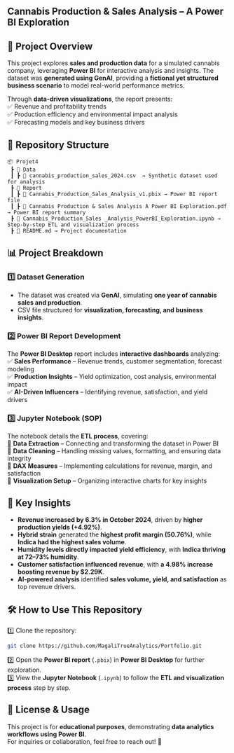 <h2>Cannabis Production & Sales Analysis – A Power BI Exploration</h2>

## 📌 **Project Overview**  
This project explores **sales and production data** for a simulated cannabis company, leveraging **Power BI** for interactive analysis and insights. The dataset was **generated using GenAI**, providing a **fictional yet structured business scenario** to model real-world performance metrics.  

Through **data-driven visualizations**, the report presents:  
✅ Revenue and profitability trends  
✅ Production efficiency and environmental impact analysis  
✅ Forecasting models and key business drivers  

## 📂 **Repository Structure**  
```
📦 Projet4
 ┣ 📂 Data
 ┃ ┣ 📄 cannabis_production_sales_2024.csv  → Synthetic dataset used for analysis
 ┣ 📂 Report
 ┃ ┣ 📄 Cannabis_Production_Sales_Analysis_v1.pbix → Power BI report file
 ┃ ┣ 📄 Cannabis Production & Sales Analysis A Power BI Exploration.pdf → Power BI report summary
 ┣ 📄 Cannabis_Production_Sales _Analysis_PowerBI_Exploration.ipynb → Step-by-step ETL and visualization process
 ┣ 📄 README.md → Project documentation
```

## 📊 **Project Breakdown**  

### **1️⃣ Dataset Generation**  
- The dataset was created via **GenAI**, simulating **one year of cannabis sales and production**.
- CSV file structured for **visualization, forecasting, and business insights**.

### **2️⃣ Power BI Report Development**  
The **Power BI Desktop** report includes **interactive dashboards** analyzing:  
✅ **Sales Performance** – Revenue trends, customer segmentation, forecast modeling  
✅ **Production Insights** – Yield optimization, cost analysis, environmental impact  
✅ **AI-Driven Influencers** – Identifying revenue, satisfaction, and yield drivers  

### **3️⃣ Jupyter Notebook (SOP)**  
The notebook details the **ETL process**, covering:  
🔹 **Data Extraction** – Connecting and transforming the dataset in Power BI  
🔹 **Data Cleaning** – Handling missing values, formatting, and ensuring data integrity  
🔹 **DAX Measures** – Implementing calculations for revenue, margin, and satisfaction  
🔹 **Visualization Setup** – Organizing interactive charts for key insights  

## 🚀 **Key Insights**  
- **Revenue increased by 6.3% in October 2024**, driven by **higher production yields (+4.92%)**.  
- **Hybrid strain** generated the **highest profit margin (50.76%)**, while **Indica had the highest sales volume**.  
- **Humidity levels directly impacted yield efficiency**, with **Indica thriving at 72–73% humidity**.  
- **Customer satisfaction influenced revenue**, with **a 4.98% increase boosting revenue by $2.29K**.  
- **AI-powered analysis** identified **sales volume, yield, and satisfaction** as top revenue drivers.  

## 🛠️ **How to Use This Repository**  
1️⃣ Clone the repository:  
```bash
git clone https://github.com/MagaliTrueAnalytics/Portfolio.git
```
2️⃣ Open the **Power BI report** (`.pbix`) in **Power BI Desktop** for further exploration.  
3️⃣ View the **Jupyter Notebook** (`.ipynb`) to follow the **ETL and visualization process** step by step.  

## 📜 **License & Usage**  
This project is for **educational purposes**, demonstrating **data analytics workflows using Power BI**.  
For inquiries or collaboration, feel free to reach out! 🚀  

